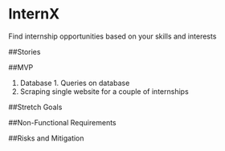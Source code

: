 # InternX
Find internship opportunities based on your skills and interests

##Stories

##MVP
  1. Database
    1. Queries on database
  2. Scraping single website for a couple of internships

##Stretch Goals

##Non-Functional Requirements

##Risks and Mitigation
